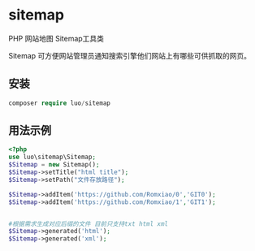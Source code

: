 # sitemap
PHP 网站地图 Sitemap工具类

Sitemap 可方便网站管理员通知搜索引擎他们网站上有哪些可供抓取的网页。

## 安装
~~~php
composer require luo/sitemap
~~~

## 用法示例

~~~php
<?php
use luo\sitemap\Sitemap;
$Sitemap = new Sitemap();
$Sitemap->setTitle("html title");
$Sitemap->setPath("文件存放路径");

$Sitemap->addItem('https://github.com/Romxiao/0','GIT0');
$Sitemap->addItem('https://github.com/Romxiao/1','GIT1');


#根据需求生成对应后缀的文件 目前只支持txt html xml
$Sitemap->generated('html');
$Sitemap->generated('xml');
~~~
